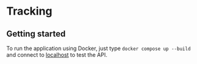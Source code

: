 # Tracking

## Getting started

To run the application using Docker, just type `docker compose up --build` and connect to [localhost](http://localhost:5000/swagger) to test the API.